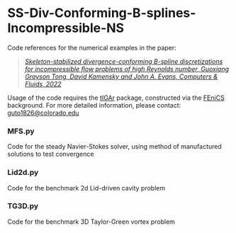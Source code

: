 # SS-Div-Conforming-B-splines-Incompressible-NS
Code references for the numerical examples in the paper: 

> [*Skeleton-stabilized divergence-conforming B-spline discretizations for incompressible flow problems of high Reynolds number, Guoxiang Grayson Tong, David Kamensky and John A. Evans, Computers & Fluids, 2022*](https://www-sciencedirect-com.proxy.library.nd.edu/science/article/pii/S0045793022002602)

Usage of the code requires the [tIGAr](https://github.com/david-kamensky/tIGAr) package, constructed via the [FEniCS](https://fenicsproject.org/) background. For more detailed information, please contact: guto1826@colorado.edu

### MFS.py
Code for the steady Navier-Stokes solver, using method of manufactured solutions to test convergence

### Lid2d.py
Code for the benchmark 2d Lid-driven cavity problem

### TG3D.py
Code for the benchmark 3D Taylor-Green vortex problem
